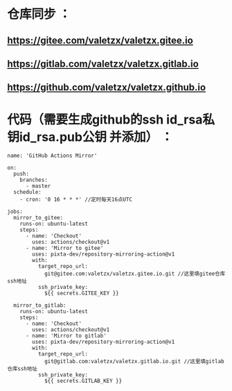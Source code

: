 # 仓库同步 ：
 ## https://gitee.com/valetzx/valetzx.gitee.io
 ## https://gitlab.com/valetzx/valetzx.gitlab.io
 ## https://github.com/valetzx/valetzx.github.io
 
# 代码（需要生成github的ssh id_rsa私钥id_rsa.pub公钥 并添加） ： 
````
name: 'GitHub Actions Mirror'

on:
  push:
    branches: 
      - master
  schedule:
    - cron: '0 16 * * *' //定时每天16点UTC

jobs:
  mirror_to_gitee:
    runs-on: ubuntu-latest
    steps:
      - name: 'Checkout'
        uses: actions/checkout@v1
      - name: 'Mirror to gitee'
        uses: pixta-dev/repository-mirroring-action@v1
        with:
          target_repo_url:
            git@gitee.com:valetzx/valetzx.gitee.io.git //这里填gitee仓库ssh地址
          ssh_private_key:
            ${{ secrets.GITEE_KEY }}

  mirror_to_gitlab:
    runs-on: ubuntu-latest
    steps:
      - name: 'Checkout'
        uses: actions/checkout@v1
      - name: 'Mirror to gitlab'
        uses: pixta-dev/repository-mirroring-action@v1
        with:
          target_repo_url:
            git@gitlab.com:valetzx/valetzx.gitlab.io.git //这里填gitlab仓库ssh地址
          ssh_private_key:
            ${{ secrets.GITLAB_KEY }}
````
